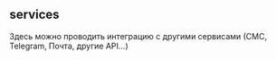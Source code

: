 ## services
Здесь можно проводить интеграцию с другими сервисами (СМС, Telegram, Почта, другие API...)